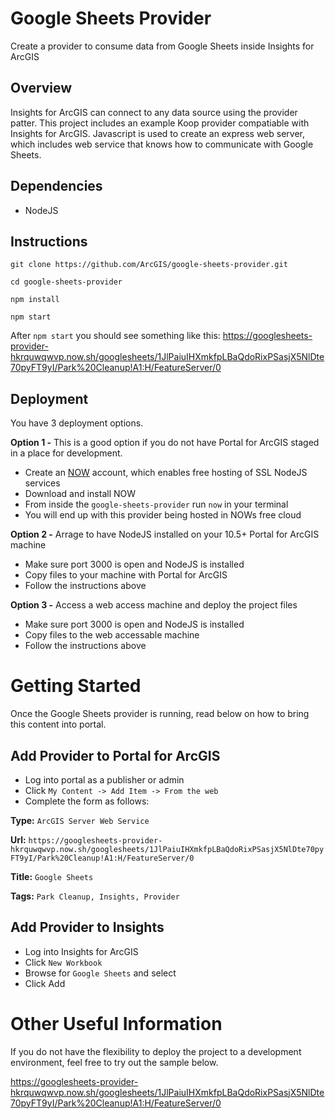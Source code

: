 # Google Sheets Provider
Create a provider to consume data from Google Sheets inside Insights for ArcGIS

## Overview

Insights for ArcGIS can connect to any data source using the provider patter.  This project includes an example Koop provider compatiable with Insights for ArcGIS. 
Javascript is used to create an express web server, which includes web service that knows how to communicate with Google Sheets.  

## Dependencies

* NodeJS

## Instructions

``` git clone https://github.com/ArcGIS/google-sheets-provider.git ```

``` cd google-sheets-provider ```

``` npm install ```

``` npm start ```


After ``` npm start ``` you should see something like this:
https://googlesheets-provider-hkrquwqwvp.now.sh/googlesheets/1JlPaiuIHXmkfpLBaQdoRixPSasjX5NlDte70pyFT9yI/Park%20Cleanup!A1:H/FeatureServer/0

## Deployment 

You have 3 deployment options.  

**Option 1 -** This is a good option if you do not have Portal for ArcGIS staged in a place for development. 

* Create an [NOW](https://zeit.co/now) account, which enables free hosting of SSL NodeJS services
* Download and install NOW
* From inside the ``` google-sheets-provider ``` run ``` now ``` in your terminal
* You will end up with this provider being hosted in NOWs free cloud

**Option 2 -** Arrage to have NodeJS installed on your 10.5+ Portal for ArcGIS machine

* Make sure port 3000 is open and NodeJS is installed
* Copy files to your machine with Portal for ArcGIS
* Follow the instructions above

**Option 3 -** Access a web access machine and deploy the project files

* Make sure port 3000 is open and NodeJS is installed
* Copy files to the web accessable machine
* Follow the instructions above

# Getting Started

Once the Google Sheets provider is running, read below on how to bring this content into portal. 

## Add Provider to Portal for ArcGIS

* Log into portal as a publisher or admin
* Click ``` My Content -> Add Item -> From the web ```
* Complete the form as follows:

**Type:** ``` ArcGIS Server Web Service ```

**Url:** ``` https://googlesheets-provider-hkrquwqwvp.now.sh/googlesheets/1JlPaiuIHXmkfpLBaQdoRixPSasjX5NlDte70pyFT9yI/Park%20Cleanup!A1:H/FeatureServer/0 ```

**Title:** ``` Google Sheets ```

**Tags:** ``` Park Cleanup, Insights, Provider ```

## Add Provider to Insights

* Log into Insights for ArcGIS
* Click ``` New Workbook ```
* Browse for ``` Google Sheets ``` and select
* Click Add

# Other Useful Information

If you do not have the flexibility to deploy the project to a development environment, feel free to try out the sample below.

https://googlesheets-provider-hkrquwqwvp.now.sh/googlesheets/1JlPaiuIHXmkfpLBaQdoRixPSasjX5NlDte70pyFT9yI/Park%20Cleanup!A1:H/FeatureServer/0
